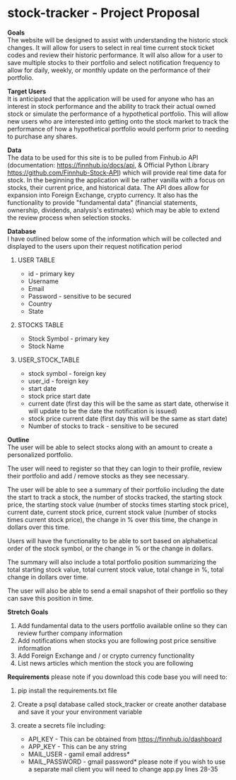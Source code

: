 # stock-tracker - Project Proposal

**Goals**  
The website will be designed to assist with understanding the historic stock changes. It will allow for users to select in real time current stock ticket codes and review their historic performance. It will also allow for a user to save multiple stocks to their portfolio and select notification frequency to allow for daily, weekly, or monthly update on the performance of their portfolio.

**Target Users**  
It is anticipated that the application will be used for anyone who has an interest in stock performance and the ability to track their actual owned stock or simulate the performance of a hypothetical portfolio. This will allow new users who are interested into getting onto the stock market to track the performance of how a hypothetical portfolio would perform prior to needing to purchase any shares.

**Data**  
The data to be used for this site is to be pulled from Finhub.io API (documentation: https://finnhub.io/docs/api, & Official Python Library https://github.com/Finnhub-Stock-API) which will provide real time data for stock. In the beginning the application will be rather vanilla with a focus on stocks, their current price, and historical data. The API does allow for expansion into Foreign Exchange, crypto currency. It also has the functionality to provide "fundamental data" (financial statements, ownership, dividends, analysis's estimates) which may be able to extend the review process when selection stocks.

**Database**  
I have outlined below some of the information which will be collected and displayed to the users upon their request notification period

1. USER TABLE

    - id - primary key
    - Username
    - Email
    - Password - sensitive to be secured
    - Country
    - State

2. STOCKS TABLE

    - Stock Symbol - primary key
    - Stock Name

3. USER_STOCK_TABLE

    - stock symbol - foreign key
    - user_id - foreign key
    - start date
    - stock price start date
    - current date (first day this will be the same as start date, otherwise it will update to be the date the notification is issued)
    - stock price current date (first day this will be the same as start date)
    - Number of stocks to track - sensitive to be secured

**Outline**  
The user will be able to select stocks along with an amount to create a personalized portfolio.

The user will need to register so that they can login to their profile, review their portfolio and add / remove stocks as they see necessary.

The user will be able to see a summary of their portfolio including the date the start to track a stock, the number of stocks tracked, the starting stock price, the starting stock value (number of stocks times starting stock price), current date, current stock price, current stock value (number of stocks times current stock price), the change in % over this time, the change in dollars over this time.

Users will have the functionality to be able to sort based on alphabetical order of the stock symbol, or the change in % or the change in dollars.

The summary will also include a total portfolio position summarizing the total starting stock value, total current stock value, total change in %, total change in dollars over time.

The user will also be able to send a email snapshot of their portfolio so they can save this position in time.

**Stretch Goals**

1. Add fundamental data to the users portfolio available online so they can review further company information
2. Add notifications when stocks you are following post price sensitive information
3. Add Foreign Exchange and / or crypto currency functionality
4. List news articles which mention the stock you are following

**Requirements**
please note if you download this code base you will need to:

1. pip install the requirements.txt file
2. Create a psql database called stock_tracker or create another database and save it your your environment variable
3. create a secrets file including:

    - API_KEY - This can be obtained from https://finnhub.io/dashboard
    - APP_KEY - This can be any string
    - MAIL_USER - gamil email address\*
    - MAIL_PASSWORD - gmail password\*
      please note if you wish to use a separate mail client you will need to change app.py lines 28-35
